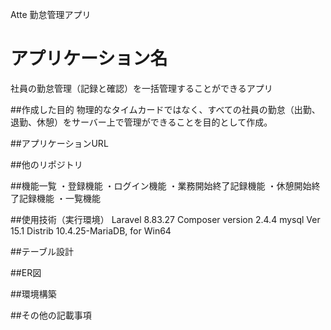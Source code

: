 Atte 勤怠管理アプリ
# アプリケーション名
社員の勤怠管理（記録と確認）を一括管理することができるアプリ

##作成した目的
物理的なタイムカードではなく、すべての社員の勤怠（出勤、退勤、休憩）をサーバー上で管理ができることを目的として作成。

##アプリケーションURL

##他のリポジトリ

##機能一覧
・登録機能
・ログイン機能
・業務開始終了記録機能
・休憩開始終了記録機能
・一覧機能

##使用技術（実行環境）
Laravel 8.83.27
Composer version 2.4.4
mysql  Ver 15.1 Distrib 10.4.25-MariaDB, for Win64

##テーブル設計

##ER図

##環境構築

##その他の記載事項
